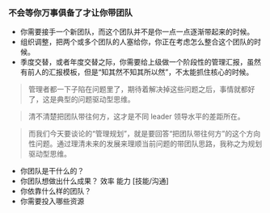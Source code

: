 ### 不会等你万事俱备了才让你带团队


- 你需要接手一个新团队，而这个团队并不是你一点一点逐渐带起来的时候。
- 组织调整，把两个或多个团队的人塞给你，你正在考虑怎么整合这个团队的时候。
- 季度交替，或者年度交替之际，你需要给上级做一个阶段性的管理汇报，虽然有前人的汇报模板，但是“知其然不知其所以然”，不太能抓住核心的时候。

>管理者都一下子陷在问题里了，期待着解决掉这些问题之后，事情就都好了，这是典型的问题驱动型思维。


>清不清楚把团队带往何方，这才是不同 leader 领导水平的差距所在。


>而我们今天要谈论的“管理规划”，就是要回答“把团队带往何方”的这个方向性问题。通过理清未来的发展来理顺当前问题的带团队思路，我称之为规划驱动型思维。


- 你团队是干什么的？ 
- 你团队想做出什么成果？ 效率 能力 [技能/沟通]
- 你依靠什么样的团队？    
- 你需要投入哪些资源     